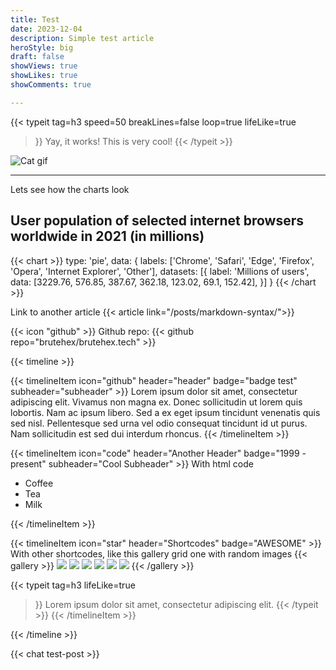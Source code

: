 ```yaml
---
title: Test
date: 2023-12-04
description: Simple test article
heroStyle: big
draft: false
showViews: true
showLikes: true
showComments: true

---
```


{{< typeit 
  tag=h3
  speed=50
  breakLines=false
  loop=true
    lifeLike=true
>}}
Yay, it works! 
This is very cool!
{{< /typeit >}}



![Cat gif](img/cat.gif)

---

Lets see how the charts look

## User population of selected internet browsers worldwide in 2021 (in millions)
{{< chart >}}
type: 'pie',
data: {
  labels: ['Chrome', 'Safari', 'Edge', 'Firefox', 'Opera', 'Internet Explorer',  'Other'],
  datasets: [{
    label: 'Millions of users',
    data: [3229.76, 576.85, 387.67, 362.18, 123.02, 69.1, 152.42],
  }]
}
{{< /chart >}}


Link to another article
{{< article link="/posts/markdown-syntax/">}}

{{< icon "github" >}} Github repo:
{{< github repo="brutehex/brutehex.tech" >}}

{{< timeline >}}

{{< timelineItem icon="github" header="header" badge="badge test" subheader="subheader" >}}
Lorem ipsum dolor sit amet, consectetur adipiscing elit. Vivamus non magna ex. Donec sollicitudin ut lorem quis lobortis. Nam ac ipsum libero. Sed a ex eget ipsum tincidunt venenatis quis sed nisl. Pellentesque sed urna vel odio consequat tincidunt id ut purus. Nam sollicitudin est sed dui interdum rhoncus. 
{{< /timelineItem >}}


{{< timelineItem icon="code" header="Another Header" badge="1999 - present" subheader="Cool Subheader" >}}
With html code
<ul>
  <li>Coffee</li>
  <li>Tea</li>
  <li>Milk</li>
</ul>
{{< /timelineItem >}}

{{< timelineItem icon="star" header="Shortcodes" badge="AWESOME" >}}
With other shortcodes, like this gallery grid one with random images
{{< gallery >}}
  <img src="https://source.unsplash.com/random/600x400/?tech" class="grid-w33" />
  <img src="https://source.unsplash.com/random/600x400/?snow" class="grid-w33" />
  <img src="https://source.unsplash.com/random/600x400/?mountains" class="grid-w33" />
  <img src="https://source.unsplash.com/random/600x400/?man" class="grid-w33" />
  <img src="https://source.unsplash.com/random/600x400/?car" class="grid-w33" />
  <img src="https://source.unsplash.com/random/600x400/?cat" class="grid-w33" />
{{< /gallery >}}

{{< typeit 
  tag=h3
  lifeLike=true
>}}
Lorem ipsum dolor sit amet, 
consectetur adipiscing elit. 
{{< /typeit >}}
{{< /timelineItem >}}

{{< /timeline >}}

{{< chat test-post >}}
